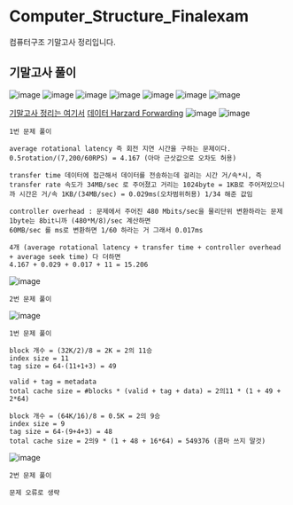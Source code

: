 # Computer_Structure_Finalexam
컴퓨터구조 기말고사 정리입니다.

## 기말고사 풀이
![image](https://github.com/chihyeonWON/Computer_Structure_Finalexam/assets/58906858/8f9a5f6e-bae1-43f8-99f4-03aadff811f8)
![image](https://github.com/chihyeonWON/Computer_Structure_Finalexam/assets/58906858/5faa42bc-bca1-488c-a32d-4b7cea629e2d)
![image](https://github.com/chihyeonWON/Computer_Structure_Finalexam/assets/58906858/f864dc2a-c0fc-4999-af25-7726efbe02ba)
![image](https://github.com/chihyeonWON/Computer_Structure_Finalexam/assets/58906858/35b614a9-a562-4acb-9372-df355a246af3)
![image](https://github.com/chihyeonWON/Computer_Structure_Finalexam/assets/58906858/f8b6c360-f3bf-4205-9619-d8a77d0be1c0)
![image](https://github.com/chihyeonWON/Computer_Structure_Finalexam/assets/58906858/5c64bf74-c52e-4a64-b541-eba84965c255)
![image](https://github.com/chihyeonWON/Computer_Structure_Finalexam/assets/58906858/8fe062b0-2ed2-4cf8-b87e-377caa778a61)



[기말고사 정리는 여기서](https://ttl-blog.tistory.com/1096)
[데이터 Harzard Forwarding](https://velog.io/@embeddedjune/%EC%BB%B4%ED%93%A8%ED%84%B0%EA%B5%AC%EC%A1%B0-%EC%9A%94%EC%95%BD-%EC%A0%95%EB%A6%AC-9.-Pipelined-Architecture-3)
![image](https://github.com/chihyeonWON/Computer_Structure_Finalexam/assets/58906858/8e9000b9-80cf-4e01-ae6a-0e5031b7e8c8)
![image](https://github.com/chihyeonWON/Computer_Structure_Finalexam/assets/58906858/aa950302-63f2-4750-9435-37404912f2a3)


```
1번 문제 풀이

average rotational latency 즉 회전 지연 시간을 구하는 문제이다.
0.5rotation/(7,200/60RPS) = 4.167 (아마 근삿값으로 오차도 허용)

transfer time 데이터에 접근해서 데이터를 전송하는데 걸리는 시간 거/속*시, 즉 transfer rate 속도가 34MB/sec 로 주어졌고 거리는 1024byte = 1KB로 주어져있으니까 시간은 거/속 1KB/(34MB/sec) = 0.029ms(오차범위허용) 1/34 해준 값임

controller overhead : 문제에서 주어진 480 Mbits/sec을 물리단위 변환하라는 문제 1byte는 8bit니까 (480*M/8)/sec 계산하면 
60MB/sec 를 ms로 변환하면 1/60 하라는 거 그래서 0.017ms

4개 (average rotational latency + transfer time + controller overhead + average seek time) 다 더하면
4.167 + 0.029 + 0.017 + 11 = 15.206 
```
![image](https://github.com/chihyeonWON/Computer_Structure_Finalexam/assets/58906858/4a3405aa-d429-4cf1-b5ac-4b7bd2b177a5)
```
2번 문제 풀이
```
![image](https://github.com/chihyeonWON/Computer_Structure_Finalexam/assets/58906858/84f9b370-a5db-4aaa-9266-321e039ed600)
```
1번 문제 풀이

block 개수 = (32K/2)/8 = 2K = 2의 11승 
index size = 11
tag size = 64-(11+1+3) = 49

valid + tag = metadata
total cache size = #blocks * (valid + tag + data) = 2의11 * (1 + 49 + 2*64)

block 개수 = (64K/16)/8 = 0.5K = 2의 9승
index size = 9
tag size = 64-(9+4+3) = 48
total cache size = 2의9 * (1 + 48 + 16*64) = 549376 (콤마 쓰지 말것)
```
![image](https://github.com/chihyeonWON/Computer_Structure_Finalexam/assets/58906858/1a3afc56-e893-498c-bcaa-2795e32b010f)
```
2번 문제 풀이

문제 오류로 생략
```
